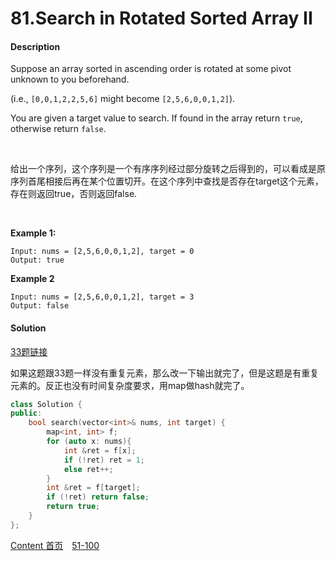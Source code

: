# 81.Search in Rotated Sorted Array II

#### Description

Suppose an array sorted in ascending order is rotated at some pivot unknown to you beforehand.

(i.e., `[0,0,1,2,2,5,6]` might become `[2,5,6,0,0,1,2]`).

You are given a target value to search. If found in the array return `true`, otherwise return `false`.

<br>

给出一个序列，这个序列是一个有序序列经过部分旋转之后得到的，可以看成是原序列首尾相接后再在某个位置切开。在这个序列中查找是否存在target这个元素，存在则返回true，否则返回false.

<br>

**Example 1:**

```
Input: nums = [2,5,6,0,0,1,2], target = 0
Output: true
```

**Example 2**

```
Input: nums = [2,5,6,0,0,1,2], target = 3
Output: false
```



#### Solution

[33题链接](../1-50/33.Search_in_Rotated_Sorted_Array.md)

如果这题跟33题一样没有重复元素，那么改一下输出就完了，但是这题是有重复元素的。反正也没有时间复杂度要求，用map做hash就完了。


```c++
class Solution {
public:
    bool search(vector<int>& nums, int target) {
        map<int, int> f;
        for (auto x: nums){
            int &ret = f[x];
            if (!ret) ret = 1;
            else ret++;
        }
        int &ret = f[target];
        if (!ret) return false;
        return true;
    }
};

```



[Content   首页](../README.md)&emsp;[51-100](../51-100.md)

